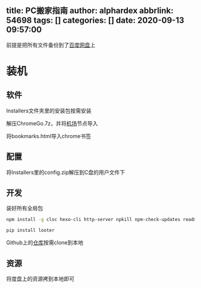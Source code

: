 title: PC搬家指南
author: alphardex
abbrlink: 54698
tags: []
categories: []
date: 2020-09-13 09:57:00
---
前提是把所有文件备份到了[百度网盘](https://pan.baidu.com/download/)上

<!--more-->

# 装机

## 软件

Installers文件夹里的安装包按需安装

解压ChromeGo.7z，并将[机场](https://dageyun.com/)节点导入

将bookmarks.html导入chrome书签

## 配置

将Installers里的config.zip解压到C盘的用户文件下

## 开发

装好所有全局包

```sh
npm install -g cloc hexo-cli http-server npkill npm-check-updates readme-md-generator rimraf typescript
```

```sh
pip install looter
```

Github上的[仓库](https://github.com/alphardex?tab=repositories)按需clone到本地

## 资源

将度盘上的资源拷到本地即可